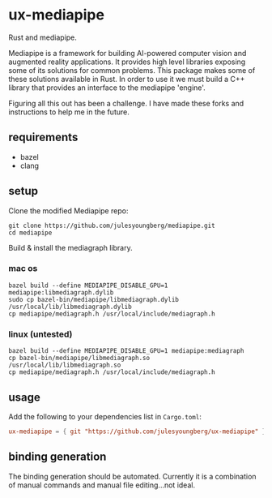 # ux-mediapipe

Rust and mediapipe.

Mediapipe is a framework for building AI-powered computer vision and augmented reality applications. It provides high level libraries exposing some of its solutions for common problems. This package makes some of these solutions available in Rust. In order to use it we must build a C++ library that provides an interface to the mediapipe 'engine'.

Figuring all this out has been a challenge. I have made these forks and instructions to help me in the future.

## requirements

- bazel
- clang

## setup

Clone the modified Mediapipe repo:

```shell
git clone https://github.com/julesyoungberg/mediapipe.git
cd mediapipe
```

Build & install the mediagraph library.

### mac os

```shell
bazel build --define MEDIAPIPE_DISABLE_GPU=1 mediapipe:libmediagraph.dylib
sudo cp bazel-bin/mediapipe/libmediagraph.dylib /usr/local/lib/libmediagraph.dylib
cp mediapipe/mediagraph.h /usr/local/include/mediagraph.h
```

### linux (untested)

```shell
bazel build --define MEDIAPIPE_DISABLE_GPU=1 mediapipe:mediagraph
cp bazel-bin/mediapipe/libmediagraph.so /usr/local/lib/libmediagraph.so
cp mediapipe/mediagraph.h /usr/local/include/mediagraph.h
```

## usage

Add the following to your dependencies list in `Cargo.toml`:

```toml
ux-mediapipe = { git "https://github.com/julesyoungberg/ux-mediapipe" }
```

## binding generation

The binding generation should be automated. Currently it is a combination of manual commands and manual file editing...not ideal.
